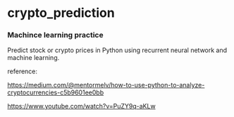 # crypto_prediction
### Machince learning practice

Predict stock or crypto prices in Python using recurrent neural network and machine learning.

reference:

https://medium.com/@mentormelv/how-to-use-python-to-analyze-cryptocurrencies-c5b9601ee0bb

https://www.youtube.com/watch?v=PuZY9q-aKLw
